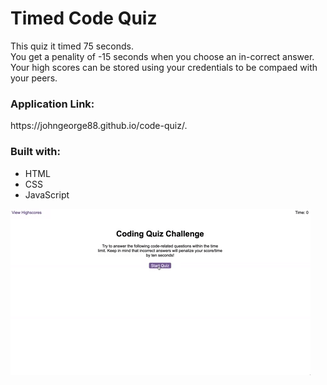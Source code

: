 # Timed Code Quiz

This quiz it timed 75 seconds.
<br>You get a penality of -15 seconds when you choose an in-correct answer.
<br>Your high scores can be stored using your credentials to be compaed with your peers.

<h3>Application Link:</h3>
<p>https://johngeorge88.github.io/code-quiz/.</p>


<h3>Built with:</h3>
<ul>
<li>HTML</li>
<li>CSS</li>
<li>JavaScript</li>
</ul>

![Code quiz demo](./Assets/demo/04-web-apis-homework-demo.gif)